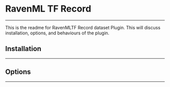 # RavenML TF Record
------------------------
This is the readme for RavenMLTF Record dataset Plugin. This will discuss installation, options, and behaviours of the plugin.


## Installation
-----------------------


## Options
-----------------------
